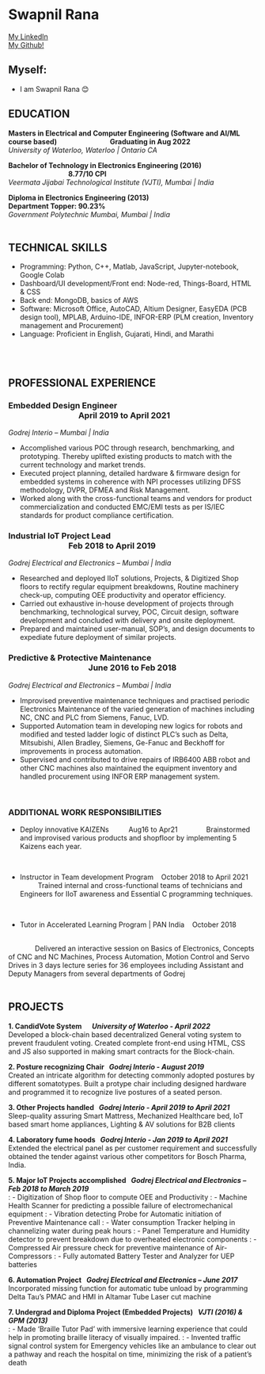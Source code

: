 # Swapnil Rana

[My LinkedIn](https://www.linkedin.com/in/swapnil-rana)
<br/>
[My Github!](https://github.com/swapnilrana) 


## Myself:
- I am Swapnil Rana 😊

## **EDUCATION**
**Masters in Electrical and Computer Engineering (Software and AI/ML course based) &emsp; &emsp; &emsp; &emsp; &emsp; &emsp; Graduating in Aug 2022**
<br/>
*University of Waterloo, Waterloo | Ontario CA*
<br/>

**Bachelor of Technology in Electronics Engineering (2016) &emsp; &emsp; &nbsp; &nbsp; &nbsp; &emsp; &emsp; &emsp; &emsp; &emsp; &emsp; &emsp; &emsp; &emsp; &emsp; 8.77/10 CPI**
<br/>
*Veermata Jijabai Technological Institute (VJTI), Mumbai | India*
<br/>

**Diploma in Electronics Engineering (2013) &emsp; &emsp; &emsp;  &nbsp; &nbsp; &nbsp; &emsp; &emsp; &emsp; &emsp; &emsp; &emsp; &emsp; Department Topper: 90.23%**
<br/>
*Government Polytechnic Mumbai, Mumbai | India*
<br/>
<br/>

## TECHNICAL SKILLS
- Programming: Python, C++, Matlab, JavaScript, Jupyter-notebook, Google Colab
- Dashboard/UI development/Front end: Node-red, Things-Board, HTML & CSS
- Back end: MongoDB, basics of AWS
- Software: Microsoft Office, AutoCAD, Altium Designer, EasyEDA (PCB design tool), MPLAB, Arduino-IDE, INFOR-ERP (PLM creation, Inventory management and Procurement)
- Language: Proficient in English, Gujarati, Hindi, and Marathi
<br/>
<br/>

## PROFESSIONAL EXPERIENCE
### Embedded Design Engineer  &nbsp; &nbsp; &nbsp; &emsp; &emsp;  &emsp; &emsp; &emsp;  &nbsp; &emsp;  &emsp; &emsp; &emsp; &emsp; &emsp; &emsp; &emsp; &emsp; &emsp; &emsp; &emsp; &emsp; &emsp; April 2019 to April 2021
*Godrej Interio – Mumbai | India*					        
- Accomplished various POC through research, benchmarking, and prototyping. Thereby uplifted existing products to match with the current technology and market trends. 
-	Executed project planning, detailed hardware & firmware design for embedded systems in coherence with NPI processes utilizing DFSS methodology, DVPR, DFMEA and Risk Management.
-	Worked along with the cross-functional teams and vendors for product commercialization and conducted EMC/EMI tests as per IS/IEC standards for product compliance certification.

### Industrial IoT Project Lead    &nbsp; &nbsp; &nbsp; &nbsp;  &emsp; &emsp; &emsp;  &nbsp; &emsp; &emsp;	&emsp; &emsp; &emsp; &emsp; &emsp; &emsp;	&emsp; &emsp; &emsp; &emsp; &emsp; &emsp; &emsp;  Feb 2018 to April 2019
*Godrej Electrical and Electronics – Mumbai | India*
- Researched and deployed IIoT solutions, Projects, & Digitized Shop floors to rectify regular equipment breakdowns, Routine machinery check-up, computing OEE productivity and operator efficiency.
- Carried out exhaustive in-house development of projects through benchmarking, technological survey, POC, Circuit design, software development and concluded with delivery and onsite deployment.
-	Prepared and maintained user-manual, SOP’s, and design documents to expediate future deployment of similar projects.

### Predictive & Protective Maintenance     &nbsp; &nbsp; &nbsp; &nbsp; &emsp; &emsp; &emsp;  &nbsp; &emsp; &emsp; &emsp; &emsp; &emsp; &emsp; &emsp; &emsp; &emsp; &emsp; &emsp; &emsp; &emsp;          June 2016 to Feb 2018
*Godrej Electrical and Electronics – Mumbai | India*
-	Improvised preventive maintenance techniques and practised periodic Electronics Maintenance of the varied generation of machines including NC, CNC and PLC from Siemens, Fanuc, LVD.
-	Supported Automation team in developing new logics for robots and modified and tested ladder logic of distinct PLC’s such as Delta, Mitsubishi, Allen Bradley, Siemens, Ge-Fanuc and Beckhoff for improvements in process automation. 
-	Supervised and contributed to drive repairs of IRB6400 ABB robot and other CNC machines also maintained the equipment inventory and handled procurement using INFOR ERP management system.
<br/>


### ADDITIONAL WORK RESPONSIBILITIES
- Deploy innovative KAIZENs     &emsp; &emsp;     Aug16 to Apr21
&emsp; &emsp; &emsp; Brainstormed and improvised various products and shopfloor by implementing 5 Kaizens each year.
<br/>

- Instructor in Team development Program &nbsp;&nbsp; October 2018 to April 2021 
&emsp; &emsp; &emsp; Trained internal and cross-functional teams of technicians and Engineers for IIoT awareness and Essential C programming techniques.
<br/>

- Tutor in Accelerated Learning Program | PAN India				 &nbsp;&nbsp;        October 2018 
<br/>
&emsp; &emsp; &emsp; Delivered an interactive session on Basics of Electronics, Concepts of CNC and NC Machines, Process Automation, Motion Control and Servo Drives in 3 days lecture series for 36 employees including Assistant and Deputy Managers from several departments of Godrej
<br/>
<br/>


## PROJECTS 
**1. CandidVote System  	&emsp;		 					*University of Waterloo - April 2022***
<br/>
Developed a block-chain based decentralized General voting system to prevent fraudulent voting. Created complete front-end using HTML, CSS and JS also supported in making smart contracts for the Block-chain.
<br/>

**2. Posture recognizing Chair  		&nbsp;				  	           *Godrej Interio - August 2019***
<br/>
Created an intricate algorithm for detecting commonly adopted postures by different somatotypes. Built a protype chair including designed hardware and programmed it to recognize live postures of a seated person.
<br/>

**3. Other Projects handled 				&nbsp;		    *Godrej Interio - April 2019 to April 2021***
<br/>
Sleep-quality assuring Smart Mattress, Mechanized Healthcare bed, IoT based smart home appliances, Lighting & AV solutions for B2B clients
<br/>

**4. Laboratory fume hoods 				&nbsp;		     *Godrej Interio - Jan 2019 to April 2021***
<br/>
Extended the electrical panel as per customer requirement and successfully obtained the tender against various other competitors for Bosch Pharma, India. 
<br/>

**5. Major IoT Projects accomplished 		 &nbsp;          *Godrej Electrical and Electronics – Feb 2018 to March 2019***
<br/>
: -	Digitization of Shop floor to compute OEE and Productivity 
: - Machine Health Scanner for predicting a possible failure of electromechanical equipment 
: - Vibration detecting Probe for Automatic initiation of Preventive Maintenance call
: -	Water consumption Tracker helping in channelizing water during peak hours
: -	Panel Temperature and Humidity detector to prevent breakdown due to overheated electronic components
: -	Compressed Air pressure check for preventive maintenance of Air-Compressors
: -	Fully automated Battery Tester and Analyzer for UEP batteries
<br/>

**6. Automation Project 					&nbsp;	         *Godrej Electrical and Electronics – June 2017***
<br/>
Incorporated missing function for automatic tube unload by programming Delta Tau’s PMAC and HMI in Altamar Tube Laser cut machine
<br/>

**7. Undergrad and Diploma Project (Embedded Projects)		&nbsp;		  *VJTI (2016) & GPM (2013)***
<br/>
: - Made ‘Braille Tutor Pad’ with immersive learning experience that could help in promoting braille literacy of visually impaired.
: -	Invented traffic signal control system for Emergency vehicles like an ambulance to clear out a pathway and reach the hospital on time, minimizing the risk of a patient’s death
<br/>

